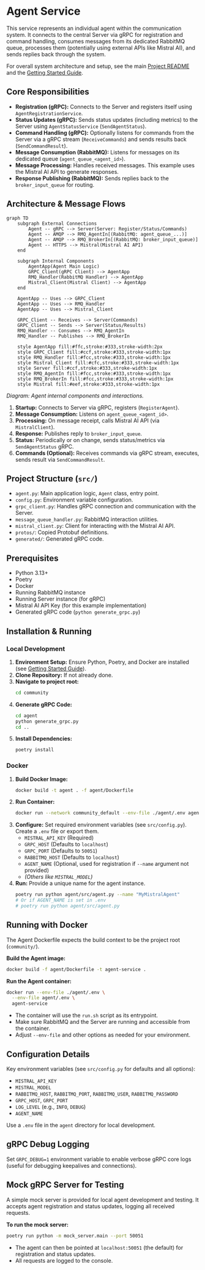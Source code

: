 # Agent Service

This service represents an individual agent within the communication system. It connects to the central Server via gRPC for registration and command handling, consumes messages from its dedicated RabbitMQ queue, processes them (potentially using external APIs like Mistral AI), and sends replies back through the system.

For overall system architecture and setup, see the main [Project README](../../README.md) and the [Getting Started Guide](../../GETTING_STARTED.md).

## Core Responsibilities

*   **Registration (gRPC):** Connects to the Server and registers itself using `AgentRegistrationService`.
*   **Status Updates (gRPC):** Sends status updates (including metrics) to the Server using `AgentStatusService` (`SendAgentStatus`).
*   **Command Handling (gRPC):** Optionally listens for commands from the Server via a gRPC stream (`ReceiveCommands`) and sends results back (`SendCommandResult`).
*   **Message Consumption (RabbitMQ):** Listens for messages on its dedicated queue (`agent_queue_<agent_id>`).
*   **Message Processing:** Handles received messages. This example uses the Mistral AI API to generate responses.
*   **Response Publishing (RabbitMQ):** Sends replies back to the `broker_input_queue` for routing.

## Architecture & Message Flows

```mermaid
graph TD
    subgraph External Connections
        Agent -- gRPC --> Server(Server: Register/Status/Commands)
        Agent -- AMQP --> RMQ_AgentIn[(RabbitMQ: agent_queue_...)]
        Agent -- AMQP --> RMQ_BrokerIn[(RabbitMQ: broker_input_queue)]
        Agent -- HTTPS --> Mistral(Mistral AI API)
    end

    subgraph Internal Components
        AgentApp(Agent Main Logic)
        GRPC_Client(gRPC Client) --> AgentApp
        RMQ_Handler(RabbitMQ Handler) --> AgentApp
        Mistral_Client(Mistral Client) --> AgentApp
    end

    AgentApp -- Uses --> GRPC_Client
    AgentApp -- Uses --> RMQ_Handler
    AgentApp -- Uses --> Mistral_Client

    GRPC_Client -- Receives --> Server(Commands)
    GRPC_Client -- Sends --> Server(Status/Results)
    RMQ_Handler -- Consumes --> RMQ_AgentIn
    RMQ_Handler -- Publishes --> RMQ_BrokerIn

    style AgentApp fill:#ffc,stroke:#333,stroke-width:2px
    style GRPC_Client fill:#ccf,stroke:#333,stroke-width:1px
    style RMQ_Handler fill:#fcc,stroke:#333,stroke-width:1px
    style Mistral_Client fill:#cfc,stroke:#333,stroke-width:1px
    style Server fill:#ccf,stroke:#333,stroke-width:1px
    style RMQ_AgentIn fill:#fcc,stroke:#333,stroke-width:1px
    style RMQ_BrokerIn fill:#fcc,stroke:#333,stroke-width:1px
    style Mistral fill:#eef,stroke:#333,stroke-width:1px
```

*Diagram: Agent internal components and interactions.*

1.  **Startup:** Connects to Server via gRPC, registers (`RegisterAgent`).
2.  **Message Consumption:** Listens on `agent_queue_<agent_id>`.
3.  **Processing:** On message receipt, calls Mistral AI API (via `MistralClient`).
4.  **Response:** Publishes reply to `broker_input_queue`.
5.  **Status:** Periodically or on change, sends status/metrics via `SendAgentStatus` gRPC.
6.  **Commands (Optional):** Receives commands via gRPC stream, executes, sends result via `SendCommandResult`.

## Project Structure (`src/`)

*   `agent.py`: Main application logic, `Agent` class, entry point.
*   `config.py`: Environment variable configuration.
*   `grpc_client.py`: Handles gRPC connection and communication with the Server.
*   `message_queue_handler.py`: RabbitMQ interaction utilities.
*   `mistral_client.py`: Client for interacting with the Mistral AI API.
*   `protos/`: Copied Protobuf definitions.
*   `generated/`: Generated gRPC code.

## Prerequisites

-   Python 3.13+
-   Poetry
-   Docker
-   Running RabbitMQ instance
-   Running Server instance (for gRPC)
-   Mistral AI API Key (for this example implementation)
-   Generated gRPC code (`python generate_grpc.py`)

## Installation & Running

### Local Development

1.  **Environment Setup:** Ensure Python, Poetry, and Docker are installed (see [Getting Started Guide](../../GETTING_STARTED.md)).
2.  **Clone Repository:** If not already done.
3.  **Navigate to project root:**
    ```bash
    cd community
    ```
4.  **Generate gRPC Code:**
    ```bash
    cd agent
    python generate_grpc.py
    cd ..
    ```
5.  **Install Dependencies:**
    ```bash
    poetry install
    ```

### Docker

1.  **Build Docker Image:**
    ```bash
    docker build -t agent . -f agent/Dockerfile
    ```
2.  **Run Container:**
    ```bash
    docker run --network community_default --env-file ./agent/.env agent
    ```
6.  **Configure:** Set required environment variables (see `src/config.py`). Create a `.env` file or export them.
    *   `MISTRAL_API_KEY` (Required)
    *   `GRPC_HOST` (Defaults to `localhost`)
    *   `GRPC_PORT` (Defaults to `50051`)
    *   `RABBITMQ_HOST` (Defaults to `localhost`)
    *   `AGENT_NAME` (Optional, used for registration if `--name` argument not provided)
    *   *(Others like `MISTRAL_MODEL`)*
7.  **Run:** Provide a unique name for the agent instance.
    ```bash
    poetry run python agent/src/agent.py --name "MyMistralAgent"
    # Or if AGENT_NAME is set in .env
    # poetry run python agent/src/agent.py
    ```

## Running with Docker

The Agent Dockerfile expects the build context to be the project root (`community/`).

**Build the Agent image:**
```bash
docker build -f agent/Dockerfile -t agent-service .
```

**Run the Agent container:**
```bash
docker run --env-file ./agent/.env \
  --env-file agent/.env \
  agent-service
```

- The container will use the `run.sh` script as its entrypoint.
- Make sure RabbitMQ and the Server are running and accessible from the container.
- Adjust `--env-file` and other options as needed for your environment.

## Configuration Details

Key environment variables (see `src/config.py` for defaults and all options):

-   `MISTRAL_API_KEY`
-   `MISTRAL_MODEL`
-   `RABBITMQ_HOST`, `RABBITMQ_PORT`, `RABBITMQ_USER`, `RABBITMQ_PASSWORD`
-   `GRPC_HOST`, `GRPC_PORT`
-   `LOG_LEVEL` (e.g., `INFO`, `DEBUG`)
-   `AGENT_NAME`

Use a `.env` file in the `agent` directory for local development.

## gRPC Debug Logging

Set `GRPC_DEBUG=1` environment variable to enable verbose gRPC core logs (useful for debugging keepalives and connections).

## Mock gRPC Server for Testing

A simple mock server is provided for local agent development and testing. It accepts agent registration and status updates, logging all received requests.

**To run the mock server:**
```bash
poetry run python -m mock_server.main --port 50051
```
- The agent can then be pointed at `localhost:50051` (the default) for registration and status updates.
- All requests are logged to the console.
